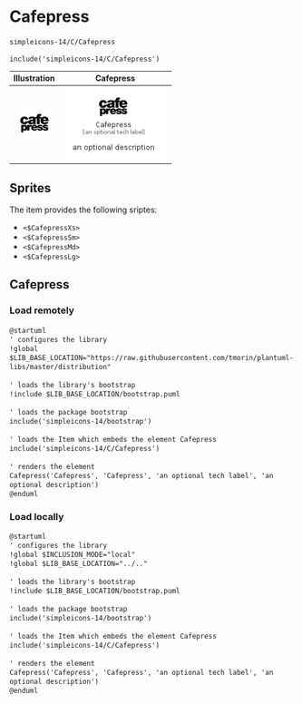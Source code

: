 # Cafepress


```text
simpleicons-14/C/Cafepress
```

```text
include('simpleicons-14/C/Cafepress')
```



| Illustration | Cafepress |
| :---: | :---: |
| ![illustration for Illustration](../../simpleicons-14/C/Cafepress.png) | ![illustration for Cafepress](../../simpleicons-14/C/Cafepress.Local.png) |



## Sprites
The item provides the following sriptes:

- `<$CafepressXs>`
- `<$CafepressSm>`
- `<$CafepressMd>`
- `<$CafepressLg>`





## Cafepress

### Load remotely
```plantuml
@startuml
' configures the library
!global $LIB_BASE_LOCATION="https://raw.githubusercontent.com/tmorin/plantuml-libs/master/distribution"

' loads the library's bootstrap
!include $LIB_BASE_LOCATION/bootstrap.puml

' loads the package bootstrap
include('simpleicons-14/bootstrap')

' loads the Item which embeds the element Cafepress
include('simpleicons-14/C/Cafepress')

' renders the element
Cafepress('Cafepress', 'Cafepress', 'an optional tech label', 'an optional description')
@enduml
```

### Load locally
```plantuml
@startuml
' configures the library
!global $INCLUSION_MODE="local"
!global $LIB_BASE_LOCATION="../.."

' loads the library's bootstrap
!include $LIB_BASE_LOCATION/bootstrap.puml

' loads the package bootstrap
include('simpleicons-14/bootstrap')

' loads the Item which embeds the element Cafepress
include('simpleicons-14/C/Cafepress')

' renders the element
Cafepress('Cafepress', 'Cafepress', 'an optional tech label', 'an optional description')
@enduml
```

